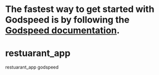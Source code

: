 
The fastest way to get started with Godspeed is by following the [Godspeed documentation](https://docs.mindgrep.com/).
=======
# restuarant_app
restuarant_app godspeed
